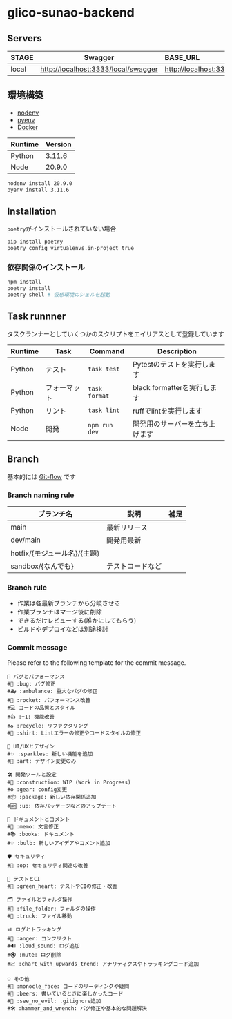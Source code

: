 # glico-sunao-backend

## Servers

| STAGE | Swagger                               | BASE_URL                         |
| ----- | ------------------------------------- | :------------------------------- |
| local | <http://localhost:3333/local/swagger> | <http://localhost:3333/local/v1> |

## 環境構築

- [nodenv](https://github.com/nodenv/nodenv)
- [pyenv](https://github.com/pyenv/pyenv)
- [Docker](https://www.docker.com/ja-jp/)

| Runtime | Version |
| ------- | ------- |
| Python  | 3.11.6  |
| Node    | 20.9.0  |

```bash
nodenv install 20.9.0
pyenv install 3.11.6
```

## Installation

`poetry`がインストールされていない場合

```bash
pip install poetry
poetry config virtualenvs.in-project true
```

### 依存関係のインストール

```bash
npm install
poetry install
poetry shell # 仮想環境のシェルを起動
```

## Task runnner

タスクランナーとしていくつかのスクリプトをエイリアスとして登録しています

| Runtime | Task         | Command       | Description                    |
| ------- | ------------ | ------------- | ------------------------------ |
| Python  | テスト       | `task test`   | Pytestのテストを実行します     |
| Python  | フォーマット | `task format` | black formatterを実行します    |
| Python  | リント       | `task lint`   | ruffでlintを実行します         |
| Node    | 開発         | `npm run dev` | 開発用のサーバーを立ち上げます |

## Branch

基本的には [Git-flow](https://qiita.com/KosukeSone/items/514dd24828b485c69a05 "Git-flowって何？") です

### Branch naming rule

| ブランチ名                   | 説明             | 補足 |
| ---------------------------- | ---------------- | ---- |
| main                         | 最新リリース     |      |
| dev/main                     | 開発用最新       |      |
| hotfix/{モジュール名}/{主題} |                  |      |
| sandbox/{なんでも}           | テストコードなど |      |

### Branch rule

- 作業は各最新ブランチから分岐させる
- 作業ブランチはマージ後に削除
- できるだけレビューする(誰かにしてもらう)
- ビルドやデプロイなどは別途検討

### Commit message

Please refer to the following template for the commit message.

```plaintext
🐞 バグとパフォーマンス
#🐛 :bug: バグ修正
#🚑 :ambulance: 重大なバグの修正
#🚀 :rocket: パフォーマンス改善
#💻 コードの品質とスタイル
#👍 :+1: 機能改善
#♻️ :recycle: リファクタリング
#👕 :shirt: Lintエラーの修正やコードスタイルの修正

🎨 UI/UXとデザイン
#✨ :sparkles: 新しい機能を追加
#🎨 :art: デザイン変更のみ

🛠️ 開発ツールと設定
#🚧 :construction: WIP (Work in Progress)
#⚙ :gear: config変更
#📦 :package: 新しい依存関係追加
#🆙 :up: 依存パッケージなどのアップデート

📝 ドキュメントとコメント
#📝 :memo: 文言修正
#📚 :books: ドキュメント
#💡 :bulb: 新しいアイデアやコメント追加

🛡️ セキュリティ
#👮 :op: セキュリティ関連の改善

🧪 テストとCI
#💚 :green_heart: テストやCIの修正・改善

🗂️ ファイルとフォルダ操作
#📂 :file_folder: フォルダの操作
#🚚 :truck: ファイル移動

📊 ログとトラッキング
#💢 :anger: コンフリクト
#🔊 :loud_sound: ログ追加
#🔇 :mute: ログ削除
#📈 :chart_with_upwards_trend: アナリティクスやトラッキングコード追加

💡 その他
#🧐 :monocle_face: コードのリーディングや疑問
#🍻 :beers: 書いているときに楽しかったコード
#🙈 :see_no_evil: .gitignore追加
#🛠️ :hammer_and_wrench: バグ修正や基本的な問題解決
```
